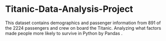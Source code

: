 # Titanic-Data-Analysis-Project

This dataset contains demographics and passenger information from 891 of the 2224 passengers and crew on board the Titanic.
Analyzing what factors made people more likely to survive in Python by Pandas
.
